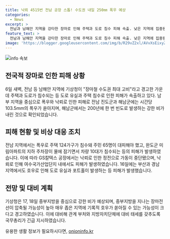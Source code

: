 ```yaml
---
title: 낙뢰 4515번 전남 공장 스톱! 수도권 내일 250㎜ 폭우 예상
categories:
  - News
excerpt: >
  전남과 남해안 지역을 강타한 장마로 인해 주택과 도로 침수 피해 속출. 낮은 지역에 집중된 호우로 인해 위험한 상황 발생. 수도권에도 이번 장마가 최대 고비 될 전망. 낙뢰로 인한 피해도 속출, GS칼텍스 공장 가동 중단. 17, 18일 중부지방에 최대 250mm의 폭우 예상. 국무총리, 관계부처와 지방자치단체에 대비 태세를 지시. 요란한 장마로 피해 예방에 주의가 필요한 상황.
feature_text: >
  전남과 남해안 지역을 강타한 장마로 인해 주택과 도로 침수 피해 속출. 낮은 지역에 집중된 호우로 인해 위험한 상황 발생. 수도권에도 이번 장마가 최대 고비 될 전망. 낙뢰로 인한 피해도 속출, GS칼텍스 공장 가동 중단. 17, 18일 중부지방에 최대 250mm의 폭우 예상. 국무총리, 관계부처와 지방자치단체에 대비 태세를 지시. 요란한 장마로 피해 예방에 주의가 필요한 상황.
image: 'https://blogger.googleusercontent.com/img/b/R29vZ2xl/AVvXsEixyZcFfHzMRdzZMjFBmAUKJYCLCGyLL1o632UiGVXcaFdKo_bkvkuCioo0uUKlGfBVcT3P84aROyZIXSBEx3Aw5nCQ3pTgDom1WDC4m8eifvWiAmWEEVb4x6G_l8C0QH225ldMjyaFvpxGEBGNO37VmDTDMHGhJPq73UglMfDca1-0aw/s1600/blogspot.png'
---
```


<p><img src="https://blogger.googleusercontent.com/img/b/R29vZ2xl/AVvXsEixyZcFfHzMRdzZMjFBmAUKJYCLCGyLL1o632UiGVXcaFdKo_bkvkuCioo0uUKlGfBVcT3P84aROyZIXSBEx3Aw5nCQ3pTgDom1WDC4m8eifvWiAmWEEVb4x6G_l8C0QH225ldMjyaFvpxGEBGNO37VmDTDMHGhJPq73UglMfDca1-0aw/s1600/blogspot.png" alt="info 속보" /></p>

<h2 data-ke-size="size26">전국적 장마로 인한 피해 상황</h2>

<p data-ke-size="size16">6일 새벽, 전남 등 남해안 지역에 기상청이 "장마철 수도권 최대 고비"라고 경고한 가운데 주택과 도로가 침수되는 등 도로 유실과 주택 침수로 인한 피해가 속출하고 있다. 남부 지역을 중심으로 폭우와 낙뢰로 인한 피해로 전남 진도군과 해남군에는 시간당 103.5mm의 폭우가 쏟아지며, 해남군에서는 200년에 한 번 빈도로 발생하는 강한 비가 내린 것으로 확인되었습니다.</p>

<h2 data-ke-size="size26">피해 현황 및 비상 대응 조치</h2>

<p data-ke-size="size16">전남 지역에서는 폭우로 주택 124가구가 침수돼 주민 65명이 대피해야 했고, 완도군 미림아파트의 지하 주차장이 물에 잠기면서 차량 10대가 침수되는 등의 피해가 발생하였습니다. 이에 따라 GS칼텍스 공장에서는 낙뢰로 인한 정전으로 가동이 중단됐으며, 낙뢰로 인해 여수국가산업단지 내에서도 피해가 발생하였습니다. 16일에는 부산과 경남 지역에서도 호우로 인해 도로 유실과 포트홀이 발생하는 등 피해가 발생했습니다.</p>

<h2 data-ke-size="size26">전망 및 대비 계획</h2>

<p data-ke-size="size16">기상청은 17, 18일 중부지방을 중심으로 강한 비가 예상되며, 중부지방을 지나는 장마전선이 압축될 가능성이 높아 매우 좁은 지역에 기록적 호우가 쏟아질 수 있는 가능성이 크다고 경고하였습니다. 이에 대비해 관계 부처와 지방자치단체에 대비 태세를 갖추도록 국무총리가 긴급 지시하였습니다.</p>
유용한 생활 정보가 필요하시다면, <a href="https://onioninfo.kr" rel="dofollow">onioninfo.kr</a>


